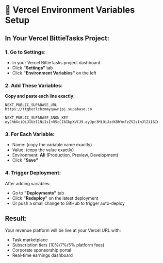 # 🔧 Vercel Environment Variables Setup

## In Your Vercel BittieTasks Project:

### 1. Go to Settings:
- In your Vercel BittieTasks project dashboard
- Click **"Settings"** tab
- Click **"Environment Variables"** on the left

### 2. Add These Variables:

**Copy and paste each line exactly:**

```
NEXT_PUBLIC_SUPABASE_URL
https://ttgbotlcbzmmyqawnjpj.supabase.co

NEXT_PUBLIC_SUPABASE_ANON_KEY
eyJhbGciOiJIUzI1NiIsInR5cCI6IkpXVCJ9.eyJpc3MiOiJzdXBhYmFzZSIsInJlZiI6InR0Z2JvdGxjYnptbXlxYXduanBqIiwicm9sZSI6ImFub24iLCJpYXQiOjE3NTQ2MDA4NzksImV4cCI6MjA3MDE3Njg3OX0.jc_PZay5gUyleINrGC5d5Sd2mCkHjonP56KCLJJNM1k
```

### 3. For Each Variable:
- Name: (copy the variable name exactly)
- Value: (copy the value exactly)  
- Environment: **All** (Production, Preview, Development)
- Click **"Save"**

### 4. Trigger Deployment:
After adding variables:
- Go to **"Deployments"** tab
- Click **"Redeploy"** on the latest deployment
- Or push a small change to GitHub to trigger auto-deploy

## Result:
Your revenue platform will be live at your Vercel URL with:
- Task marketplace
- Subscription tiers (10%/7%/5% platform fees)
- Corporate sponsorship portal
- Real-time earnings dashboard